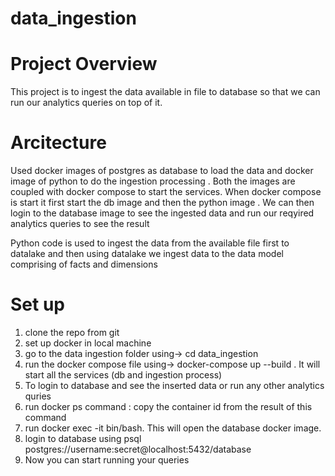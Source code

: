 # data_ingestion

# Project Overview

This project is to ingest the data available in file to database so that we can run our analytics queries on top of it.


# Arcitecture

Used docker images of postgres as database to load the data and docker image of python to do the ingestion processing . Both the images are coupled with docker compose to start the services. When docker compose is start it first start the db image and then the python image . We can then login to the database image to see the ingested data and run our reqyired analytics queries to see the result 


Python code is used to ingest the data from the available file first to datalake and then using datalake we ingest data to the data model comprising of facts and dimensions



# Set up 

1. clone the repo from git
2. set up docker in local machine
3. go to the data ingestion folder using->  cd data_ingestion
4. run the docker compose file using->  docker-compose up --build . It will start all the services (db and ingestion process)
5. To login to database and see the inserted data or run any other analytics quries 
6. run docker ps command : copy the container id from the result of this command
7. run docker exec -it <container id> bin/bash. This will open the database docker image.
8. login to database using psql postgres://username:secret@localhost:5432/database
9. Now you can start running your queries
